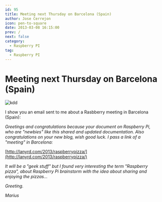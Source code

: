 ```yaml
---
id: 95
title: Meeting next Thursday on Barcelona (Spain)
author: Jose Cerrejon
icon: pen-to-square
date: 2013-03-08 16:15:00
prev: /
next: false
category:
  - Raspberry PI
tag:
  - Raspberry PI
---
```


# Meeting next Thursday on Barcelona (Spain)

![kdd](/images/kddbcn.jpg)

I show you an email sent to me about a Rasbberry meeting in Barcelona (Spain):

*Greetings and congratulations because your document on Raspberry Pi, who are "newbies" like this shared and updated documentation. Also congratulations on your new blog, wish good luck. I pass a link of a "meeting" in Barcelona:*

[http://lanyrd.com/2013/raspberrypizza/](http://lanyrd.com/2013/raspberrypizza/)

*It will be a "geek stuff" but I found very interesting the term "Raspberry pizza", about Raspberry Pi brainstorm with the idea about sharing and enjoying the pizzas...*

*Greeting.*

*Marius*